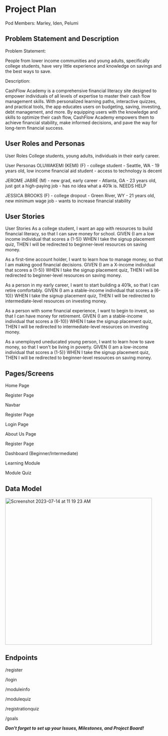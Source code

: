# Project Plan

Pod Members: Marley, Iden, Pelumi

## Problem Statement and Description

Problem Statement: 

People from lower income communities and young adults, specifically college students, have very little experience and knowledge on savings and the best ways to save.

Description:

CashFlow Academy is a comprehensive financial literacy site designed to empower individuals of all levels of expertise to master their cash flow management skills. With personalized learning paths, interactive quizzes, and practical tools, the app educates users on budgeting, saving, investing, debt management, and more. By equipping users with the knowledge and skills to optimize their cash flow, CashFlow Academy empowers them to achieve financial stability, make informed decisions, and pave the way for long-term financial success.

## User Roles and Personas

User Roles
College students, young adults, individuals in their early career.

User Personas
OLUWAKEMI (KEMI) (F) - college student - Seattle, WA - 19 years old, low income financial aid student - access to technology is decent

JEROME JABRÉ (M) - new grad, early career - Atlanta, GA - 23 years old, just got a high-paying job - has no idea what a 401k is. NEEDS HELP

JESSICA BROOKS (F) - college dropout - Green River, WY - 21 years old, new minimum wage job - wants to increase financial stability


## User Stories

User Stories
As a college student, I want an app with resources to build financial literacy, so that I can save money for school. GIVEN {I am a low income individual that scores a (1-5)} WHEN I take the signup placement quiz, THEN I will be redirected to beginner-level resources on saving money.

As a first-time account holder, I want to learn how to manage money, so that I am making good financial decisions. GIVEN {I am a X-income individual that scores a (1-5)} WHEN I take the signup placement quiz, THEN I will be redirected to beginner-level resources on saving money.

As a person in my early career, I want to start building a 401k, so that I can retire comfortably. GIVEN {I am a stable-income individual that scores a (6-10)} WHEN I take the signup placement quiz, THEN I will be redirected to intermediate-level resources on investing money.

As a person with some financial experience, I want to begin to invest, so that I can have money for retirement. GIVEN {I am a stable-income individual that scores a (6-10)} WHEN I take the signup placement quiz, THEN I will be redirected to intermediate-level resources on investing money.

As a unemployed uneducated young person, I want to learn how to save money, so that I won't be living in poverty. GIVEN {I am a low-income individual that scores a (1-5)} WHEN I take the signup placement quiz, THEN I will be redirected to beginner-level resources on saving money.

## Pages/Screens

Home Page

Register Page

Navbar 

Register Page

Login Page

About Us Page

Register Page

Dashboard (Beginner/Intermediate)

Learning Module 

Module Quiz 

## Data Model

<img width="469" alt="Screenshot 2023-07-14 at 11 19 23 AM" src="https://github.com/CashFlowPIMps/CashFlowCapstone/assets/98628508/0470ec2b-8f7d-4c1f-8b72-d5f124ac471c">

## Endpoints

/register

/login

/moduleinfo

/modulequiz

/registrationquiz

/goals

***Don't forget to set up your Issues, Milestones, and Project Board!***
